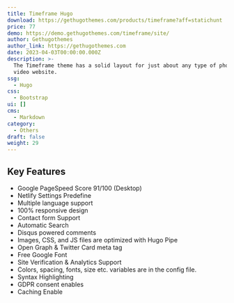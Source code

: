 ```yaml
---
title: Timeframe Hugo
download: https://gethugothemes.com/products/timeframe?aff=statichunt
price: 77
demo: https://demo.gethugothemes.com/timeframe/site/
author: Gethugothemes
author_link: https://gethugothemes.com
date: 2023-04-03T00:00:00.000Z
description: >-
  The Timeframe theme has a solid layout for just about any type of photo or
  video website.
ssg:
  - Hugo
css:
  - Bootstrap
ui: []
cms:
  - Markdown
category:
  - Others
draft: false
weight: 29
---
```


## Key Features

- Google PageSpeed Score 91/100 (Desktop)
- Netlify Settings Predefine
- Multiple language support
- 100% responsive design
- Contact form Support
- Automatic Search
- Disqus powered comments
- Images, CSS, and JS files are optimized with Hugo Pipe
- Open Graph & Twitter Card meta tag
- Free Google Font
- Site Verification & Analytics Support
- Colors, spacing, fonts, size etc. variables are in the config file.
- Syntax Highlighting
- GDPR consent enables
- Caching Enable
